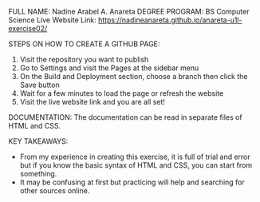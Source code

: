 FULL NAME: Nadine Arabel A. Anareta
DEGREE PROGRAM: BS Computer Science
Live Website Link: https://nadineanareta.github.io/anareta-u1l-exercise02/

STEPS ON HOW TO CREATE A GITHUB PAGE:
1. Visit the repository you want to publish
2. Go to Settings and visit the Pages at the sidebar menu
3. On the Build and Deployment section, choose a branch then click the Save button
4. Wait for a few minutes to load the page or refresh the website
5. Visit the live website link and you are all set!

DOCUMENTATION: The documentation can be read in separate files of HTML and CSS.

KEY TAKEAWAYS:
* From my experience in creating this exercise, it is full of trial and error but if you know the basic syntax of HTML and CSS, you can start from something.
* It may be confusing at first but practicing will help and searching for other sources online.
